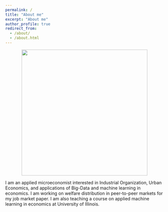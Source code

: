 ```yaml
---
permalink: /
title: "About me"
excerpt: "About me"
author_profile: true
redirect_from: 
  - /about/
  - /about.html
---
```


<center><img src="http://farhoodi.github.io/images/profile1.png" width="400"></center>
  
  
I am an applied microeconomist interested in Industrial Organization, Urban Economics, and applications of Big-Data and machine learning in economics. I am working on welfare distribution in peer-to-peer markets for my job market paper. I am also teaching a course on applied machine learning in economics at University of Illinois.
